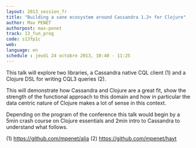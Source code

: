 ```yaml
---
layout: 2013_session_fr
title: "Building a sane ecosystem around Cassandra 1.2+ for Clojure"
author: Max PENET
authorpost: max-penet
track: 13_fun_prog
code: s13fp1c
web:
language: en
schedule : jeudi 24 octobre 2013, 10:40 - 11:25
---
```


This talk will explore two libraries, a Cassandra native CQL client (1) and a Clojure DSL for writing CQL3 queries (2).

This will demonstrate how Cassandra and Clojure are a great fit, show the strength of the functional approach to this domain and how in particular the data centric nature of Clojure makes a lot of sense in this context.

Depending on the program of the conference this talk would begin by a 5min crash course on Clojure essentials and 2min intro to Cassandra to understand what follows.

(1) https://github.com/mpenet/alia 
(2) https://github.com/mpenet/hayt
